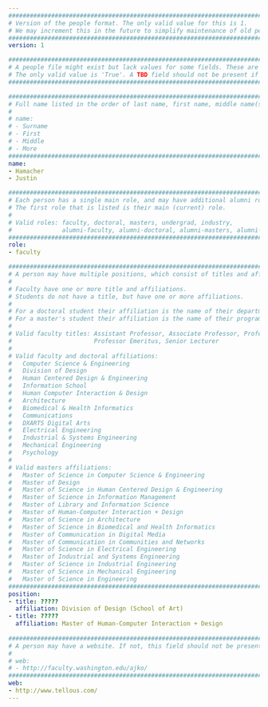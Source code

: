 ```yaml
---
################################################################################
# Version of the people format. The only valid value for this is 1. 
# We may increment this in the future to simplify maintenance of old people.
################################################################################
version: 1

################################################################################
# A people file might exist but lack values for some fields. These are 'TBD'. 
# The only valid value is 'True'. A TBD field should not be present if 'False'.
################################################################################

################################################################################
# Full name listed in the order of last name, first name, middle name(s).
#
# name: 
# - Surname
# - First
# - Middle
# - More
################################################################################
name:
- Hamacher
- Justin

################################################################################
# Each person has a single main role, and may have additional alumni roles.
# The first role that is listed is their main (current) role.
#
# Valid roles: faculty, doctoral, masters, undergrad, industry,
#              alumni-faculty, alumni-doctoral, alumni-masters, alumni-undergrad
################################################################################
role:
- faculty

################################################################################
# A person may have multiple positions, which consist of titles and affiliations.
#
# Faculty have one or more title and affiliations.
# Students do not have a title, but have one or more affiliations.
#
# For a doctoral student their affiliation is the name of their department.
# For a master's student their affiliation is the name of their program.
#
# Valid faculty titles: Assistant Professor, Associate Professor, Professor,
#                       Professor Emeritus, Senior Lecturer
#
# Valid faculty and doctoral affiliations:
#   Computer Science & Engineering
#   Division of Design
#   Human Centered Design & Engineering
#   Information School
#   Human Computer Interaction & Design
#   Architecture
#   Biomedical & Health Informatics
#   Communications
#   DXARTS Digital Arts
#   Electrical Engineering
#   Industrial & Systems Engineering
#   Mechanical Engineering
#   Psychology
# 
# Valid masters affiliations:
#   Master of Science in Computer Science & Engineering
#   Master of Design
#   Master of Science in Human Centered Design & Engineering
#   Master of Science in Information Management
#   Master of Library and Information Science
#   Master of Human-Computer Interaction + Design
#   Master of Science in Architecture
#   Master of Science in Biomedical and Health Informatics
#   Master of Communication in Digital Media
#   Master of Communication in Communities and Networks
#   Master of Science in Electrical Engineering
#   Master of Industrial and Systems Engineering
#   Master of Science in Industrial Engineering
#   Master of Science in Mechanical Engineering
#   Master of Science in Engineering
################################################################################
position:
- title: ?????
  affiliation: Division of Design (School of Art)
- title: ?????
  affiliation: Master of Human-Computer Interaction + Design
  
################################################################################
# A person may have a website. If not, this field should not be present.
#
# web:
# - http://faculty.washington.edu/ajko/
################################################################################
web:
- http://www.tellous.com/
---
```

